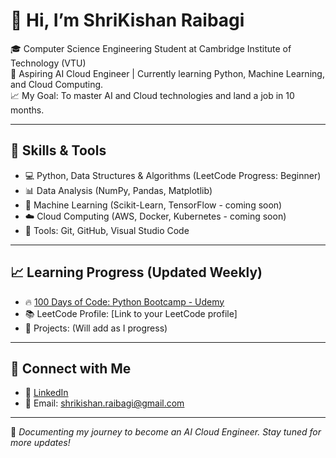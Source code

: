 # 👋 Hi, I’m ShriKishan Raibagi

🎓 Computer Science Engineering Student at Cambridge Institute of Technology (VTU)  
🌟 Aspiring AI Cloud Engineer | Currently learning Python, Machine Learning, and Cloud Computing.  
📈 My Goal: To master AI and Cloud technologies and land a job in 10 months.  

---

## 🚀 Skills & Tools
- 💻 Python, Data Structures & Algorithms (LeetCode Progress: Beginner)  
- 📊 Data Analysis (NumPy, Pandas, Matplotlib)  
- 🤖 Machine Learning (Scikit-Learn, TensorFlow - coming soon)  
- ☁️ Cloud Computing (AWS, Docker, Kubernetes - coming soon)  
- 🔧 Tools: Git, GitHub, Visual Studio Code  

---

## 📈 Learning Progress (Updated Weekly)
- 🔥 [100 Days of Code: Python Bootcamp - Udemy](https://www.udemy.com/course/100-days-of-code/learn/lecture/17965122#overview)
- 📚 LeetCode Profile: [Link to your LeetCode profile]
- 📁 Projects: (Will add as I progress)  

---

## 📲 Connect with Me
- 💼 [LinkedIn](https://www.linkedin.com/in/shrikishan-raibagi-ba3991332/)
- 📧 Email: shrikishan.raibagi@gmail.com

---

💪 *Documenting my journey to become an AI Cloud Engineer. Stay tuned for more updates!*
